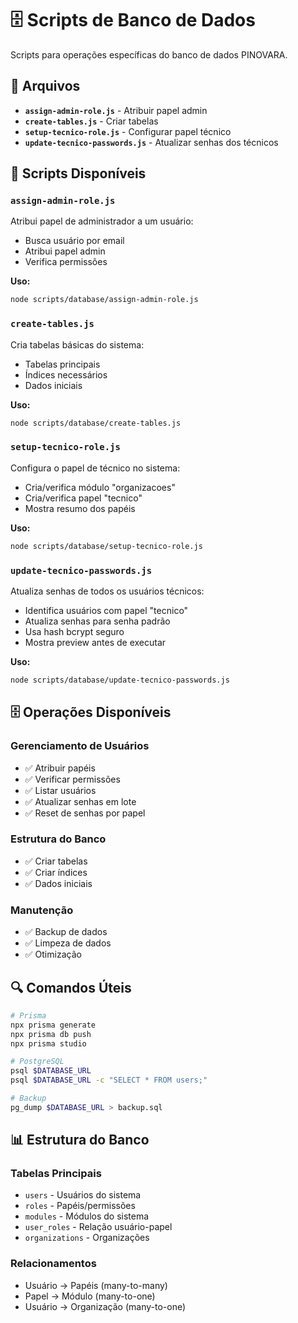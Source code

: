 # 🗄️ Scripts de Banco de Dados

Scripts para operações específicas do banco de dados PINOVARA.

## 📁 Arquivos

- **`assign-admin-role.js`** - Atribuir papel admin
- **`create-tables.js`** - Criar tabelas
- **`setup-tecnico-role.js`** - Configurar papel técnico
- **`update-tecnico-passwords.js`** - Atualizar senhas dos técnicos

## 🎯 Scripts Disponíveis

### `assign-admin-role.js`
Atribui papel de administrador a um usuário:
- Busca usuário por email
- Atribui papel admin
- Verifica permissões

**Uso:**
```bash
node scripts/database/assign-admin-role.js
```

### `create-tables.js`
Cria tabelas básicas do sistema:
- Tabelas principais
- Índices necessários
- Dados iniciais

**Uso:**
```bash
node scripts/database/create-tables.js
```

### `setup-tecnico-role.js`
Configura o papel de técnico no sistema:
- Cria/verifica módulo "organizacoes"
- Cria/verifica papel "tecnico"
- Mostra resumo dos papéis

**Uso:**
```bash
node scripts/database/setup-tecnico-role.js
```

### `update-tecnico-passwords.js`
Atualiza senhas de todos os usuários técnicos:
- Identifica usuários com papel "tecnico"
- Atualiza senhas para senha padrão
- Usa hash bcrypt seguro
- Mostra preview antes de executar

**Uso:**
```bash
node scripts/database/update-tecnico-passwords.js
```

## 🗄️ Operações Disponíveis

### Gerenciamento de Usuários
- ✅ Atribuir papéis
- ✅ Verificar permissões
- ✅ Listar usuários
- ✅ Atualizar senhas em lote
- ✅ Reset de senhas por papel

### Estrutura do Banco
- ✅ Criar tabelas
- ✅ Criar índices
- ✅ Dados iniciais

### Manutenção
- ✅ Backup de dados
- ✅ Limpeza de dados
- ✅ Otimização

## 🔍 Comandos Úteis

```bash
# Prisma
npx prisma generate
npx prisma db push
npx prisma studio

# PostgreSQL
psql $DATABASE_URL
psql $DATABASE_URL -c "SELECT * FROM users;"

# Backup
pg_dump $DATABASE_URL > backup.sql
```

## 📊 Estrutura do Banco

### Tabelas Principais
- `users` - Usuários do sistema
- `roles` - Papéis/permissões
- `modules` - Módulos do sistema
- `user_roles` - Relação usuário-papel
- `organizations` - Organizações

### Relacionamentos
- Usuário → Papéis (many-to-many)
- Papel → Módulo (many-to-one)
- Usuário → Organização (many-to-one)